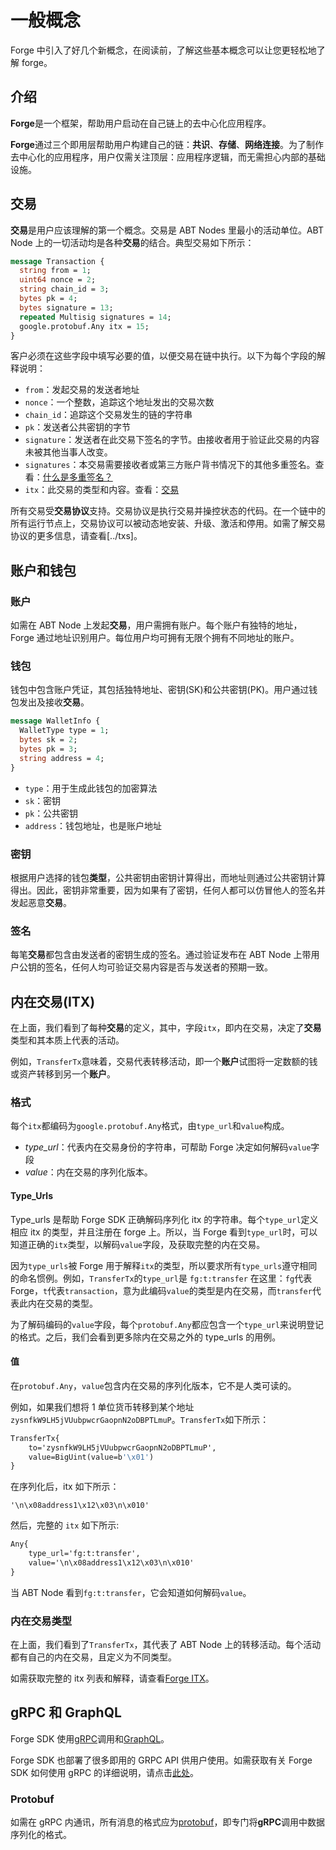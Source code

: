# 一般概念

Forge 中引入了好几个新概念，在阅读前，了解这些基本概念可以让您更轻松地了解 forge。

## 介绍

**Forge**是一个框架，帮助用户启动在自己链上的去中心化应用程序。

**Forge**通过三个即用层帮助用户构建自己的链：**共识**、**存储**、**网络连接**。为了制作去中心化的应用程序，用户仅需关注顶层：应用程序逻辑，而无需担心内部的基础设施。

## 交易

**交易**是用户应该理解的第一个概念。交易是 ABT Nodes 里最小的活动单位。ABT Node 上的一切活动均是各种**交易**的结合。典型交易如下所示：

```protobuf
message Transaction {
  string from = 1;
  uint64 nonce = 2;
  string chain_id = 3;
  bytes pk = 4;
  bytes signature = 13;
  repeated Multisig signatures = 14;
  google.protobuf.Any itx = 15;
}
```

客户必须在这些字段中填写必要的值，以便交易在链中执行。以下为每个字段的解释说明：

- `from`：发起交易的发送者地址
- `nonce`：一个整数，追踪这个地址发出的交易次数
- `chain_id`：追踪这个交易发生的链的字符串
- `pk`：发送者公共密钥的字节
- `signature`：发送者在此交易下签名的字节。由接收者用于验证此交易的内容未被其他当事人改变。
- `signatures`：本交易需要接收者或第三方账户背书情况下的其他多重签名。查看：[什么是多重签名？](../arch/multisig.md)
- `itx`：此交易的类型和内容。查看：[交易](../txs)

所有交易受**交易协议**支持。交易协议是执行交易并操控状态的代码。在一个链中的所有运行节点上，交易协议可以被动态地安装、升级、激活和停用。如需了解交易协议的更多信息，请查看[../txs]。

## 账户和钱包

### 账户

如需在 ABT Node 上发起**交易**，用户需拥有账户。每个账户有独特的地址，Forge 通过地址识别用户。每位用户均可拥有无限个拥有不同地址的账户。

### 钱包

钱包中包含账户凭证，其包括独特地址、密钥(SK)和公共密钥(PK)。用户通过钱包发出及接收**交易**。

```protobuf
message WalletInfo {
  WalletType type = 1;
  bytes sk = 2;
  bytes pk = 3;
  string address = 4;
}
```

- `type`：用于生成此钱包的加密算法
- `sk`：密钥
- `pk`：公共密钥
- `address`：钱包地址，也是账户地址

### 密钥

根据用户选择的钱包**类型**，公共密钥由密钥计算得出，而地址则通过公共密钥计算得出。因此，密钥非常重要，因为如果有了密钥，任何人都可以仿冒他人的签名并发起恶意**交易**。

### 签名

每笔**交易**都包含由发送者的密钥生成的签名。通过验证发布在 ABT Node 上带用户公钥的签名，任何人均可验证交易内容是否与发送者的预期一致。

## 内在交易(ITX)

在上面，我们看到了每种**交易**的定义，其中，字段`itx`，即内在交易，决定了**交易**类型和其本质上代表的活动。

例如，`TransferTx`意味着，交易代表转移活动，即一个**账户**试图将一定数额的钱或资产转移到另一个**账户**。

### 格式

每个`itx`都编码为`google.protobuf.Any`格式，由`type_url`和`value`构成。

- _type_url_：代表内在交易身份的字符串，可帮助 Forge 决定如何解码`value`字段
- _value_：内在交易的序列化版本。

#### Type_Urls

Type_urls 是帮助 Forge SDK 正确解码序列化 itx 的字符串。每个`type_url`定义相应 itx 的类型，并且注册在 forge 上。所以，当 Forge 看到`type_url`时，可以知道正确的`itx`类型，以解码`value`字段，及获取完整的内在交易。

因为`type_urls`被 Forge 用于解释`itx`的类型，所以要求所有`type_urls`遵守相同的命名惯例。例如，`TransferTx`的`type_url`是
`fg:t:transfer`
在这里：`fg`代表 Forge，`t`代表`transaction`，意为此编码`value`的类型是内在交易，而`transfer`代表此内在交易的类型。

为了解码编码的`value`字段，每个`protobuf.Any`都应包含一个`type_url`来说明登记的格式。之后，我们会看到更多除内在交易之外的 type_urls 的用例。

#### 值

在`protobuf.Any`，`value`包含内在交易的序列化版本，它不是人类可读的。

例如，如果我们想将 1 单位货币转移到某个地址`zysnfkW9LH5jVUubpwcrGaopnN2oDBPTLmuP`。`TransferTx`如下所示：

```protobuf
TransferTx{
    to='zysnfkW9LH5jVUubpwcrGaopnN2oDBPTLmuP',
    value=BigUint(value=b'\x01')
}
```

在序列化后，itx 如下所示：

```
'\n\x08address1\x12\x03\n\x010'
```

然后，完整的 `itx` 如下所示:

```protobuf
Any{
    type_url='fg:t:transfer',
    value='\n\x08address1\x12\x03\n\x010'
}
```

当 ABT Node 看到`fg:t:transfer`，它会知道如何解码`value`。

### 内在交易类型

在上面，我们看到了`TransferTx`，其代表了 ABT Node 上的转移活动。每个活动都有自己的内在交易，且定义为不同类型。

如需获取完整的 itx 列表和解释，请查看[Forge ITX](/txs)。

## gRPC 和 GraphQL

Forge SDK 使用[gRPC](https://grpc.io/docs/)调用和[GraphQL](https://graphql.org/learn/)。

Forge SDK 也部署了很多即用的 GRPC API 供用户使用。如需获取有关 Forge SDK 如何使用 gRPC 的详细说明，请点击[此处](../core/rpc)。

### Protobuf

如需在 gRPC 内通讯，所有消息的格式应为[protobuf](https://developers.google.com/protocol-buffers/)，即专门将**gRPC**调用中数据序列化的格式。

<!--stackedit_data:
eyJoaXN0b3J5IjpbMTc2OTAzMTUyMCwxNDYxNTg3OTQ2LDMzMD
E2ODk2LDEwNzU4MzAwMzAsLTE0MzU0MjM1NjgsNjk5Mjg0NDgz
LDYxNzMzODQ2M119
-->
